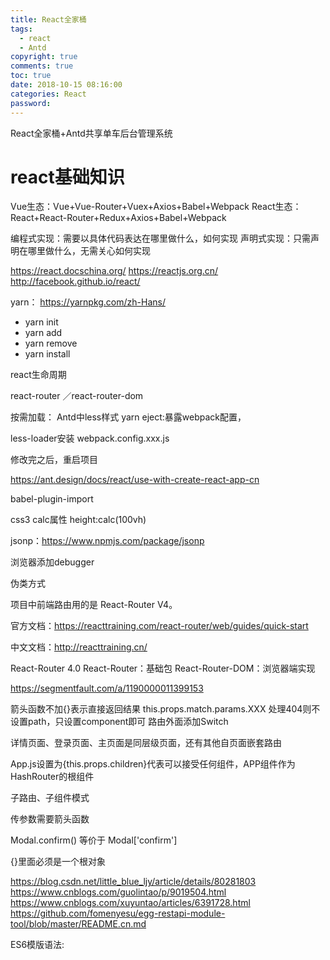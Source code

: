 ```yaml
---
title: React全家桶
tags:
  - react
  - Antd
copyright: true
comments: true
toc: true
date: 2018-10-15 08:16:00
categories: React
password:
---
```


React全家桶+Antd共享单车后台管理系统

# react基础知识
Vue生态：Vue+Vue-Router+Vuex+Axios+Babel+Webpack
React生态：React+React-Router+Redux+Axios+Babel+Webpack

编程式实现：需要以具体代码表达在哪里做什么，如何实现 
声明式实现：只需声明在哪里做什么，无需关心如何实现


https://react.docschina.org/
https://reactjs.org.cn/
http://facebook.github.io/react/


yarn： https://yarnpkg.com/zh-Hans/
* yarn init
* yarn add
* yarn remove
* yarn install

react生命周期


react-router ／react-router-dom

按需加载：
Antd中less样式
yarn eject:暴露webpack配置，

less-loader安装
webpack.config.xxx.js

修改完之后，重启项目


https://ant.design/docs/react/use-with-create-react-app-cn

babel-plugin-import


css3  calc属性
height:calc(100vh)


jsonp：https://www.npmjs.com/package/jsonp

浏览器添加debugger


伪类方式


项目中前端路由用的是 React-Router V4。

官方文档：https://reacttraining.com/react-router/web/guides/quick-start

中文文档：http://reacttraining.cn/

React-Router 4.0
React-Router：基础包
React-Router-DOM：浏览器端实现


https://segmentfault.com/a/1190000011399153

箭头函数不加{}表示直接返回结果 
this.props.match.params.XXX
处理404则不设置path，只设置component即可
路由外面添加Switch


详情页面、登录页面、主页面是同层级页面，还有其他自页面嵌套路由

App.js设置为{this.props.children}代表可以接受任何组件，APP组件作为HashRouter的根组件

子路由、子组件模式


传参数需要箭头函数

Modal.confirm()  等价于  Modal['confirm']

{}里面必须是一个根对象


https://blog.csdn.net/little_blue_ljy/article/details/80281803
https://www.cnblogs.com/guolintao/p/9019504.html
https://www.cnblogs.com/xuyuntao/articles/6391728.html
https://github.com/fomenyesu/egg-restapi-module-tool/blob/master/README.cn.md


ES6模版语法: